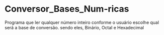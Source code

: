 # Conversor_Bases_Num-ricas

Programa que ler qualquer número inteiro conforme o usuário escolhe qual será a base de conversão.
sendo eles, Binário, Octal e Hexadecimal
